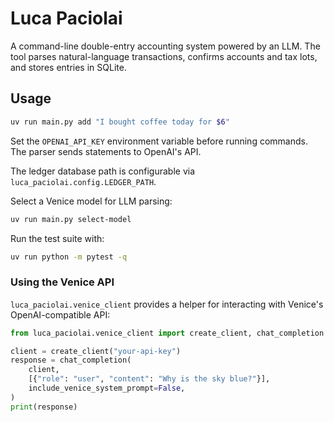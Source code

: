 # Luca Paciolai

A command-line double-entry accounting system powered by an LLM. The tool parses natural-language transactions, confirms accounts and tax lots, and stores entries in SQLite.

## Usage

```bash
uv run main.py add "I bought coffee today for $6"
```

Set the `OPENAI_API_KEY` environment variable before running commands. The
parser sends statements to OpenAI's API.

The ledger database path is configurable via ``luca_paciolai.config.LEDGER_PATH``.

Select a Venice model for LLM parsing:

```bash
uv run main.py select-model
```

Run the test suite with:

```bash
uv run python -m pytest -q
```

### Using the Venice API

`luca_paciolai.venice_client` provides a helper for interacting with Venice's
OpenAI-compatible API:

```python
from luca_paciolai.venice_client import create_client, chat_completion

client = create_client("your-api-key")
response = chat_completion(
    client,
    [{"role": "user", "content": "Why is the sky blue?"}],
    include_venice_system_prompt=False,
)
print(response)
```

